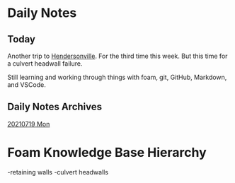 # Daily Notes

## Today

Another trip to [Hendersonville](https://en.wikipedia.org/wiki/Hendersonville,_Tennessee). For the third time this week. But this time for a culvert headwall failure.

Still learning and working through things with foam, git, GitHub, Markdown, and VSCode.

## Daily Notes Archives

[20210719 Mon](/docs/journal/20210719%20Mon.md)

# Foam Knowledge Base Hierarchy

-retaining walls
    -culvert headwalls
